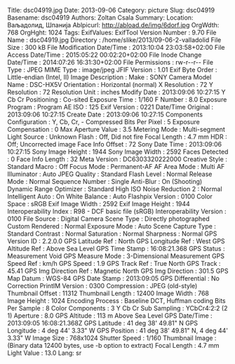 Title: dsc04919.jpg
Date: 2013-09-06
Category: picture
Slug: dsc04919
Basename: dsc04919
Authors: Zoltan Csala
Summary:
Location: Ваљадолид, Шпанија
Ablpicurl: http://abload.de/img/6dorf.jpg
OrgWdth: 768
OrgHght: 1024
Tags:
ExifValues: ExifTool Version Number : 9.70
            File Name : dsc04919.jpg
            Directory : /home/slike/2013/09-06-2-valladolid
            File Size : 300 kB
            File Modification Date/Time : 2013:10:04 23:03:58+02:00
            File Access Date/Time : 2015:05:22 00:02:20+02:00
            File Inode Change Date/Time : 2014:07:26 16:31:30+02:00
            File Permissions : rw-r--r--
            File Type : JPEG
            MIME Type : image/jpeg
            JFIF Version : 1.01
            Exif Byte Order : Little-endian (Intel, II)
            Image Description :
            Make : SONY
            Camera Model Name : DSC-HX5V
            Orientation : Horizontal (normal)
            X Resolution : 72
            Y Resolution : 72
            Resolution Unit : inches
            Modify Date : 2013:09:06 10:27:15
            Y Cb Cr Positioning : Co-sited
            Exposure Time : 1/160
            F Number : 8.0
            Exposure Program : Program AE
            ISO : 125
            Exif Version : 0221
            Date/Time Original : 2013:09:06 10:27:15
            Create Date : 2013:09:06 10:27:15
            Components Configuration : Y, Cb, Cr, -
            Compressed Bits Per Pixel : 5
            Exposure Compensation : 0
            Max Aperture Value : 3.5
            Metering Mode : Multi-segment
            Light Source : Unknown
            Flash : Off, Did not fire
            Focal Length : 4.7 mm
            HDR : Off; Uncorrected image
            Face Info Offset : 72
            Sony Date Time : 2013:09:06 10:27:15
            Sony Image Height : 1944
            Sony Image Width : 2592
            Faces Detected : 0
            Face Info Length : 32
            Meta Version : DC6303320222000
            Creative Style : Standard
            Macro : Off
            Focus Mode : Permanent-AF
            AF Area Mode : Multi
            AF Illuminator : Auto
            JPEG Quality : Standard
            Flash Level : Normal
            Release Mode : Normal
            Sequence Number : Single
            Anti-Blur : On (Shooting)
            Dynamic Range Optimizer : Standard
            High ISO Noise Reduction 2 : Normal
            Intelligent Auto : On
            White Balance : Auto
            Flashpix Version : 0100
            Color Space : sRGB
            Exif Image Width : 2592
            Exif Image Height : 1944
            Interoperability Index : R98 - DCF basic file (sRGB)
            Interoperability Version : 0100
            File Source : Digital Camera
            Scene Type : Directly photographed
            Custom Rendered : Normal
            Exposure Mode : Auto
            Scene Capture Type : Standard
            Contrast : Normal
            Saturation : Normal
            Sharpness : Normal
            GPS Version ID : 2.2.0.0
            GPS Latitude Ref : North
            GPS Longitude Ref : West
            GPS Altitude Ref : Above Sea Level
            GPS Time Stamp : 16:08:21.368
            GPS Status : Measurement Void
            GPS Measure Mode : 3-Dimensional Measurement
            GPS Speed Ref : km/h
            GPS Speed : 1.9
            GPS Track Ref : True North
            GPS Track : 45.41
            GPS Img Direction Ref : Magnetic North
            GPS Img Direction : 301.5
            GPS Map Datum : WGS-84
            GPS Date Stamp : 2013:09:05
            GPS Differential : No Correction
            PrintIM Version : 0300
            Compression : JPEG (old-style)
            Thumbnail Offset : 11312
            Thumbnail Length : 12400
            Image Width : 768
            Image Height : 1024
            Encoding Process : Baseline DCT, Huffman coding
            Bits Per Sample : 8
            Color Components : 3
            Y Cb Cr Sub Sampling : YCbCr4:2:2 (2 1)
            Aperture : 8.0
            GPS Altitude : 113 m Above Sea Level
            GPS Date/Time : 2013:09:05 16:08:21.368Z
            GPS Latitude : 41 deg 38' 49.81" N
            GPS Longitude : 4 deg 44' 3.33" W
            GPS Position : 41 deg 38' 49.81" N, 4 deg 44' 3.33" W
            Image Size : 768x1024
            Shutter Speed : 1/160
            Thumbnail Image : (Binary data 12400 bytes, use -b option to extract)
            Focal Length : 4.7 mm
            Light Value : 13.0
Lang: sr

